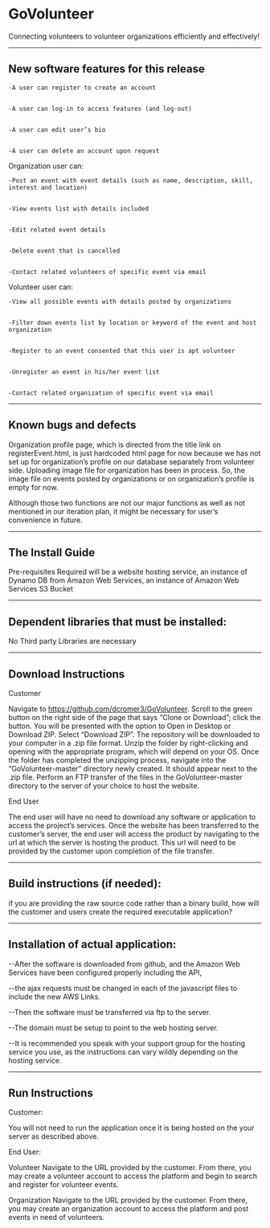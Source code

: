 # GoVolunteer
Connecting volunteers to volunteer organizations efficiently and effectively!

-----------------------------------------------------------------------------------------------------------------------------
New software features for this release
-----------------------------------------------------------------------------------------------------------------------------

	-A user can register to create an account


	-A user can log-in to access features (and log-out)


	-A user can edit user’s bio


	-A user can delete an account upon request


Organization user can:


	-Post an event with event details (such as name, description, skill, interest and location)


	-View events list with details included


	-Edit related event details


	-Delete event that is cancelled


	-Contact related volunteers of specific event via email


Volunteer user can:


	-View all possible events with details posted by organizations


	-Filter down events list by location or keyword of the event and host organization


	-Register to an event consented that this user is apt volunteer


	-Unregister an event in his/her event list


	-Contact related organization of specific event via email


-----------------------------------------------------------------------------------------------------------------------------
Known bugs and defects 
-----------------------------------------------------------------------------------------------------------------------------
Organization profile page, which is directed from the title link on registerEvent.html, is just hardcoded html page for now because we has not set up for organization’s profile on our database separately from volunteer side. 
Uploading image file for organization has been in process. So, the image file on events posted by organizations or on organization’s profile is empty for now. 

Although those two functions are not our major functions as well as not mentioned in our iteration plan, it might be necessary for user’s convenience in future.  
	
	
-----------------------------------------------------------------------------------------------------------------------------
The Install Guide
-----------------------------------------------------------------------------------------------------------------------------
Pre-requisites Required will be a website hosting service, an instance of Dynamo DB from Amazon Web Services, an instance of Amazon Web Services S3 Bucket

-----------------------------------------------------------------------------------------------------------------------------
Dependent libraries that must be installed: 
-----------------------------------------------------------------------------------------------------------------------------
No Third party Libraries are necessary


-----------------------------------------------------------------------------------------------------------------------------
Download Instructions
-----------------------------------------------------------------------------------------------------------------------------
Customer

Navigate to https://github.com/dcromer3/GoVolunteer. Scroll to the green button on the right side of the page that says “Clone or Download”; click the button. You will be presented with the option to Open in Desktop or Download ZIP. Select “Download ZIP”. The repository will be downloaded to your computer in a .zip file format. Unzip the folder by right-clicking and opening with the appropriate program, which will depend on your OS. Once the folder has completed the unzipping process, navigate into the “GoVolunteer-master” directory newly created. It should appear next to the .zip file. Perform an FTP transfer of the files in the GoVolunteer-master directory to the server of your choice to host the website.

End User

The end user will have no need to download any software or application to access the project’s services. Once the website has been transferred to the customer’s server, the end user will access the product by navigating to the url at which the server is hosting the product. This url will need to be provided by the customer upon completion of the file transfer.

-----------------------------------------------------------------------------------------------------------------------------
Build instructions (if needed): 
-----------------------------------------------------------------------------------------------------------------------------
if you are providing the raw source code rather than a binary build, how will the customer and users create the required executable application? 

-----------------------------------------------------------------------------------------------------------------------------
Installation of actual application: 
-----------------------------------------------------------------------------------------------------------------------------
--After the software is downloaded from github, and the Amazon Web Services have been configured properly including the API, 

--the ajax requests must be changed in each of the javascript files to include the new AWS Links. 

--Then the software must be transferred via ftp to the server. 

--The domain must be setup to point to the web hosting server. 

--It is recommended you speak with your support group for the hosting service you use, as the instructions can vary wildly depending on the hosting service.

-----------------------------------------------------------------------------------------------------------------------------
Run Instructions
-----------------------------------------------------------------------------------------------------------------------------
Customer:

You will not need to run the application once it is being hosted on the your server as described above. 

End User:

Volunteer
Navigate to the URL provided by the customer. From there, you may create a volunteer account to access the platform and begin to search and register for volunteer events.

Organization
Navigate to the URL provided by the customer. From there, you may create an organization account to access the platform and post events in need of volunteers.
